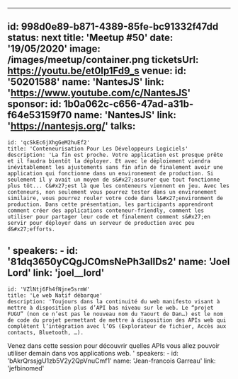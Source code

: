 ---
id: 998d0e89-b871-4389-85fe-bc91332f47dd
status: next
title: 'Meetup #50'
date: '19/05/2020'
image: /images/meetup/container.png
ticketsUrl: https://youtu.be/et0Ip1Fd9_s
venue:
  id: '50201588'
  name: 'NantesJS'
  link: 'https://www.youtube.com/c/NantesJS'
sponsor:
    id: 1b0a062c-c656-47ad-a31b-f64e53159f70
    name: 'NantesJS'
    link: 'https://nantesjs.org/'
talks:
  -
    id: 'qcSkEc6jXhgGeM2huEf2'
    title: 'Conteneurisation Pour Les Développeurs Logiciels'
    description: 'La fin est proche. Votre application est presque prête et il faudra bientôt la déployer. Et avec le déploiement viendra inévitablement les ajustements sans fin afin de finalement avoir une application qui fonctionne dans un environement de production. Si seulement il y avait un moyen de s&#x27;assurer que tout fonctionne plus tôt... C&#x27;est là que les conteneurs viennent en jeu. Avec les conteneurs, non seulement vous pourrez tester dans un environement similaire, vous pourrez rouler votre code dans l&#x27;environment de production. Dans cette présentation, les participants apprendront comment créer des applications conteneur-friendly, comment les utiliser pour partager leur code et finalement comment s&#x27;en servir pour déployer dans un serveur de production avec peu d&#x27;efforts.

'
    speakers:
      -
          id: '81dq3650yCQgJC0msNePh3alIDs2'
          name: 'Joel Lord'
          link: 'joel__lord'
  -
    id: 'VZlNtj6Fh4fNjne5srmW'
    title: 'Le web Natif débarque'
    description: 'Toujours dans la continuité du web manifesto visant à mettre à disposition plus d’API bas niveau sur le web. Le “projet FUGU” (non ce n’est pas le nouveau nom du Yaourt de Dan…) est le nom de code du projet permettant de mettre à disposition des APIs web qui complètent l’intégration avec l’OS (Explorateur de fichier, Accès aux contacts, Bluetooth, …).

Venez dans cette session pour découvrir quelles APIs vous allez pouvoir utiliser demain dans vos applications web.
'
    speakers:
      -
          id: 'bAkrQrssjgU1zb5V2y2QpVnuCmf1'
          name: 'Jean-francois Garreau'
          link: 'jefbinomed'
